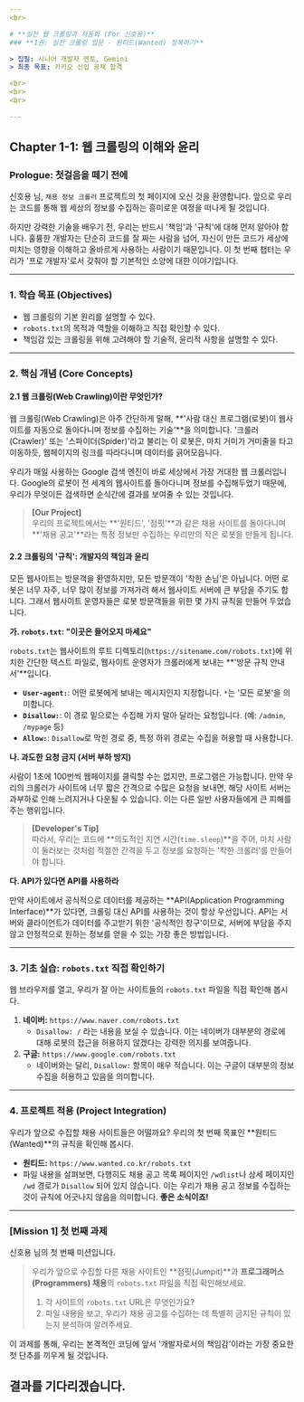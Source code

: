 ```yaml
---
<br>

# **실전 웹 크롤링과 자동화 (For 신호용)**
### **1권: 실전 크롤링 입문 - 원티드(Wanted) 정복하기**

> 집필: 시니어 개발자 멘토, Gemini  
> 최종 목표: 카카오 신입 공채 합격

<br>
<br>
<br>

---
```

## **Chapter 1-1: 웹 크롤링의 이해와 윤리**

### **Prologue: 첫걸음을 떼기 전에**

신호용 님, `채용 정보 크롤러` 프로젝트의 첫 페이지에 오신 것을 환영합니다. 앞으로 우리는 코드를 통해 웹 세상의 정보를 수집하는 흥미로운 여정을 떠나게 될 것입니다.

하지만 강력한 기술을 배우기 전, 우리는 반드시 '책임'과 '규칙'에 대해 먼저 알아야 합니다. 훌륭한 개발자는 단순히 코드를 잘 짜는 사람을 넘어, 자신이 만든 코드가 세상에 미치는 영향을 이해하고 올바르게 사용하는 사람이기 때문입니다. 이 첫 번째 챕터는 우리가 '프로 개발자'로서 갖춰야 할 기본적인 소양에 대한 이야기입니다.

---

### **1. 학습 목표 (Objectives)**

-   웹 크롤링의 기본 원리를 설명할 수 있다.
-   `robots.txt`의 목적과 역할을 이해하고 직접 확인할 수 있다.
-   책임감 있는 크롤링을 위해 고려해야 할 기술적, 윤리적 사항을 설명할 수 있다.

---

### **2. 핵심 개념 (Core Concepts)**

#### **2.1 웹 크롤링(Web Crawling)이란 무엇인가?**

웹 크롤링(Web Crawling)은 아주 간단하게 말해, **'사람 대신 프로그램(로봇)이 웹사이트를 자동으로 돌아다니며 정보를 수집하는 기술'**을 의미합니다. '크롤러(Crawler)' 또는 '스파이더(Spider)'라고 불리는 이 로봇은, 마치 거미가 거미줄을 타고 이동하듯, 웹페이지의 링크를 따라다니며 데이터를 긁어모읍니다.

우리가 매일 사용하는 Google 검색 엔진이 바로 세상에서 가장 거대한 웹 크롤러입니다. Google의 로봇이 전 세계의 웹사이트를 돌아다니며 정보를 수집해두었기 때문에, 우리가 무엇이든 검색하면 순식간에 결과를 보여줄 수 있는 것입니다.

> **[Our Project]**  
> 우리의 프로젝트에서는 **'원티드', '점핏'**과 같은 채용 사이트를 돌아다니며 **'채용 공고'**라는 특정 정보만 수집하는 우리만의 작은 로봇을 만들게 됩니다.

#### **2.2 크롤링의 '규칙': 개발자의 책임과 윤리**

모든 웹사이트는 방문객을 환영하지만, 모든 방문객이 '착한 손님'은 아닙니다. 어떤 로봇은 너무 자주, 너무 많이 정보를 가져가려 해서 웹사이트 서버에 큰 부담을 주기도 합니다. 그래서 웹사이트 운영자들은 로봇 방문객들을 위한 몇 가지 규칙을 만들어 두었습니다.

**가. `robots.txt`: "이곳은 들어오지 마세요"**

`robots.txt`는 웹사이트의 루트 디렉토리(`https://sitename.com/robots.txt`)에 위치한 간단한 텍스트 파일로, 웹사이트 운영자가 크롤러에게 보내는 **'방문 규칙 안내서'**입니다.

-   **`User-agent:`**: 어떤 로봇에게 보내는 메시지인지 지정합니다. `*`는 '모든 로봇'을 의미합니다.
-   **`Disallow:`**: 이 경로 밑으로는 수집해 가지 말아 달라는 요청입니다. (예: `/admin`, `/mypage` 등)
-   **`Allow:`**: `Disallow`로 막힌 경로 중, 특정 하위 경로는 수집을 허용할 때 사용합니다.

**나. 과도한 요청 금지 (서버 부하 방지)**

사람이 1초에 100번씩 웹페이지를 클릭할 수는 없지만, 프로그램은 가능합니다. 만약 우리의 크롤러가 사이트에 너무 짧은 간격으로 수많은 요청을 보내면, 해당 사이트 서버는 과부하로 인해 느려지거나 다운될 수 있습니다. 이는 다른 일반 사용자들에게 큰 피해를 주는 행위입니다.

> **[Developer's Tip]**  
> 따라서, 우리는 코드에 **의도적인 지연 시간(`time.sleep`)**을 주어, 마치 사람이 둘러보는 것처럼 적절한 간격을 두고 정보를 요청하는 '착한 크롤러'를 만들어야 합니다.

**다. API가 있다면 API를 사용하라**

만약 사이트에서 공식적으로 데이터를 제공하는 **API(Application Programming Interface)**가 있다면, 크롤링 대신 API를 사용하는 것이 항상 우선입니다. API는 서버와 클라이언트가 데이터를 주고받기 위한 '공식적인 창구'이므로, 서버에 부담을 주지 않고 안정적으로 원하는 정보를 얻을 수 있는 가장 좋은 방법입니다.

---

### **3. 기초 실습: `robots.txt` 직접 확인하기**

웹 브라우저를 열고, 우리가 잘 아는 사이트들의 `robots.txt` 파일을 직접 확인해 봅시다.

1.  **네이버:** `https://www.naver.com/robots.txt`
    -   `Disallow: /` 라는 내용을 보실 수 있습니다. 이는 네이버가 대부분의 경로에 대해 로봇의 접근을 허용하지 않겠다는 강력한 의지를 보여줍니다.
2.  **구글:** `https://www.google.com/robots.txt`
    -   네이버와는 달리, `Disallow:` 항목이 매우 적습니다. 이는 구글이 대부분의 정보 수집을 허용하고 있음을 의미합니다.

---

### **4. 프로젝트 적용 (Project Integration)**

우리가 앞으로 수집할 채용 사이트들은 어떨까요? 우리의 첫 번째 목표인 **원티드(Wanted)**의 규칙을 확인해 봅시다.

-   **원티드:** `https://www.wanted.co.kr/robots.txt`
-   파일 내용을 살펴보면, 다행히도 채용 공고 목록 페이지인 `/wdlist`나 상세 페이지인 `/wd` 경로가 `Disallow` 되어 있지 않습니다. 이는 우리가 채용 공고 정보를 수집하는 것이 규칙에 어긋나지 않음을 의미합니다. **좋은 소식이죠!**

---

### **[Mission 1] 첫 번째 과제**

신호용 님의 첫 번째 미션입니다.

> 우리가 앞으로 수집할 다른 채용 사이트인 **점핏(Jumpit)**과 **프로그래머스(Programmers) 채용**의 `robots.txt` 파일을 직접 확인해보세요.
>
> 1.  각 사이트의 `robots.txt` URL은 무엇인가요?
> 2.  파일 내용을 보고, 우리가 채용 공고를 수집하는 데 특별히 금지된 규칙이 있는지 분석하여 알려주세요.

이 과제를 통해, 우리는 본격적인 코딩에 앞서 '개발자로서의 책임감'이라는 가장 중요한 첫 단추를 끼우게 될 것입니다.

결과를 기다리겠습니다.
<br>
<br>
---